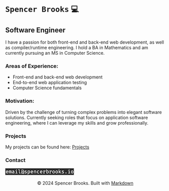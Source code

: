 # `Spencer Brooks` `💻`

## Software Engineer

I have a passion for both front-end and back-end web development, as well as compiler/runtime engineering. I hold a BA in Mathematics and am currently pursuing an MS in Computer Science.

### Areas of Experience:

- Front-end and back-end web development
- End-to-end web application testing
- Computer Science fundamentals

### Motivation:

Driven by the challenge of turning complex problems into elegant software solutions. Currently seeking roles that focus on application software engineering, where I can leverage my skills and grow professionally.

### Projects

My projects can be found here: [Projects](/hextobin/projects)

### Contact

![contact email](sendithere.jpeg)

<center>
	© 2024 Spencer Brooks. Built with <a target="_blank" href="https://en.wikipedia.org/wiki/Markdown">Markdown</a>
</center>
